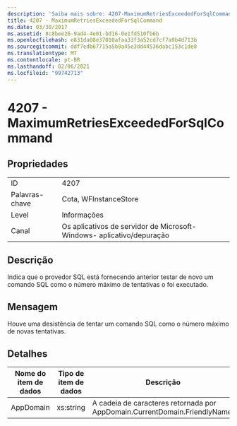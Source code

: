 ```yaml
---
description: 'Saiba mais sobre: 4207-MaximumRetriesExceededForSqlCommand'
title: 4207 - MaximumRetriesExceededForSqlCommand
ms.date: 03/30/2017
ms.assetid: 8c8bee26-9ad4-4e01-bd16-0e1fd510fb6b
ms.openlocfilehash: e831da08e37010afaa33f3a52cd7cf7a9b4d713b
ms.sourcegitcommit: ddf7edb67715a5b9a45e3dd44536dabc153c1de0
ms.translationtype: MT
ms.contentlocale: pt-BR
ms.lasthandoff: 02/06/2021
ms.locfileid: "99742713"
---
```

# <a name="4207---maximumretriesexceededforsqlcommand"></a>4207 - MaximumRetriesExceededForSqlCommand

## <a name="properties"></a>Propriedades  
  
|||  
|-|-|  
|ID|4207|  
|Palavras-chave|Cota, WFInstanceStore|  
|Level|Informações|  
|Canal|Os aplicativos de servidor de Microsoft-Windows- aplicativo/depuração|  
  
## <a name="description"></a>Descrição  

 Indica que o provedor SQL está fornecendo anterior testar de novo um comando SQL como o número máximo de tentativas o foi executado.  
  
## <a name="message"></a>Mensagem  

 Houve uma desistência de tentar um comando SQL como o número máximo de novas tentativas.  
  
## <a name="details"></a>Detalhes  
  
|Nome do item de dados|Tipo de item de dados|Descrição|  
|--------------------|--------------------|-----------------|  
|AppDomain|xs:string|A cadeia de caracteres retornada por AppDomain.CurrentDomain.FriendlyName.|
